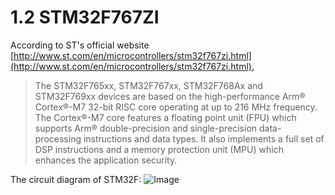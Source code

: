 # 1.2 STM32F767ZI

According to ST's official website [http://www.st.com/en/microcontrollers/stm32f767zi.html](http://www.st.com/en/microcontrollers/stm32f767zi.html),

> The STM32F765xx, STM32F767xx, STM32F768Ax and STM32F769xx devices are based on the high-performance Arm® Cortex®-M7 32-bit RISC core operating at up to 216 MHz frequency. The Cortex®-M7 core features a floating point unit (FPU) which supports Arm® double-precision and single-precision data-processing instructions and data types. It also implements a full set of DSP instructions and a memory protection unit (MPU) which enhances the application security.


The circuit diagram of STM32F:
![Image](http://www.st.com/content/ccc/fragment/product_related/rpn_information/product_circuit_diagram/2f/74/3a/eb/6c/03/43/ad/bd_stm32f767xi_2mb.jpg/files/bd_stm32f767xi_2mb.jpg/_jcr_content/translations/en.bd_stm32f767xi_2mb.jpg)


